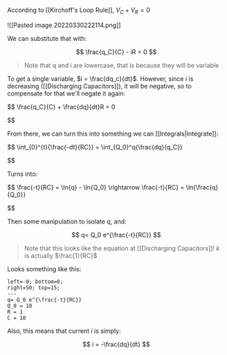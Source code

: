 According to [[Kirchoff's Loop Rule]], $V_C + V_R = 0$

![[Pasted image 20220330222114.png]]

We can substitute that with:

$$
\frac{q_C}{C} - iR = 0
$$

> Note that q and i are lowercase, that is because they will be variable

To get a single variable, $i = \frac{dq_c}{dt}$. However, since $i$ is decreasing ([[Discharging Capacitors]]), it will be negative, so to compensate for that we'll negate it again:

 $$
 \frac{q_C}{C} + \frac{dq}{dt}R = 0
 
 
 
 
 
 
 $$  

 From there, we can turn this into something we can [[Integrals|Integrate]]:  

 $$
 \int_{0}^{t}{\frac{-dt}{RC}} = \int_{Q_0}^q{\frac{dq}{q_C}}
 
 
 
 
 
 
 $$  

 Turns into:  

 $$
 \frac{-t}{RC} = \ln{q} - \ln{Q_0} \rightarrow \frac{-t}{RC} = \ln{\frac{q}{Q_0}} 
 
 
 
 
 
 
 $$

Then some manipulation to isolate $q$, and:

$$
q= Q_0 e^{\frac{-t}{RC}}
$$

> Note that this looks like the equation at [[Discharging Capacitors]]!
> $k$ is actually $\frac{1}{RC}$

Looks something like this:

```desmos-graph
left=-0; bottom=0;
right=50; top=15;
---
q= Q_0 e^{\frac{-t}{RC}}
Q_0 = 10
R = 1
C = 10
```

Also, this means that current $i$ is simply:

$$
i = -\frac{dq}{dt}
$$
